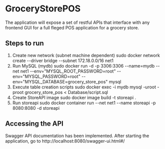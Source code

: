 # GroceryStorePOS
The application will expose a set of restful APIs that interface with any frontend GUI for a full fleged POS application for a grocery store.

## Steps to run
1. Create new network (subnet machine dependent)
	sudo docker network create --driver bridge --subnet 172.18.0.0/16 net1
2. Run MySQL (mydb)
	sudo docker run -d -p 3306:3306 --name=mydb --net net1 --env="MYSQL_ROOT_PASSWORD=root" --env="MYSQL_PASSWORD=root" --env="MYSQL_DATABASE=grocery_store_pos" mysql
3. Execute table creation scripts
	sudo docker exec -i mydb mysql -uroot -proot grocery_store_pos < Database/script.sql
4. Create StoreAPI image
	sudo docker image build -t storeapi .
5. Run storeapi
	sudo docker container run --net net1 --name storeapi -p 8080:8080 -d storeapi

## Accessing the API
Swagger API documentation has been implemented. After starting the application, go to http://localhost:8080/swagger-ui.html#/